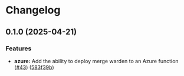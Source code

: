 # Changelog

## 0.1.0 (2025-04-21)


### Features

* **azure:** Add the ability to deploy merge warden to an Azure function ([#43](https://github.com/pvandervelde/merge_warden/issues/43)) ([583f39b](https://github.com/pvandervelde/merge_warden/commit/583f39bd59d6f98e6f17695f1d2c76943db98317))
